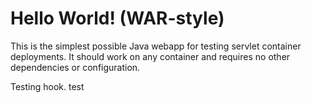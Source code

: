Hello World! (WAR-style)
===============

This is the simplest possible Java webapp for testing servlet container deployments.  It should work on any container and requires no other dependencies or configuration.

Testing hook. test

